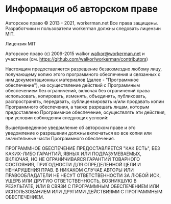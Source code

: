 # Информация об авторском праве

Авторское право © 2013 - 2021, workerman.net Все права защищены. Разработчики и пользователи workerman должны следовать лицензии MIT.

Лицензия MIT

Авторское право (c) 2009-2015 walkor <walkor@workerman.net> и участники (см. https://github.com/walkor/workerman/contributors)

Настоящим предоставляется разрешение безвозмездно любому лицу, получающему копию
этого программного обеспечения и связанных с ним документационных материалов (далее - "Программное обеспечение"), на осуществление
действий с Программным обеспечением без ограничений, включая без ограничений права
использовать, копировать, изменять, объединять, публиковать, распространять, передавать, сублицензировать и/или продавать
копии Программного обеспечения, а также разрешать лицам, которым предоставлено Программное обеспечение,
осуществлять эти действия, при условии соблюдения следующих условий:

Вышеприведенное уведомление об авторском праве и это уведомление о разрешении должны включаться во
все копии или значительные части Программного обеспечения.

ПРОГРАММНОЕ ОБЕСПЕЧЕНИЕ ПРЕДОСТАВЛЯЕТСЯ "КАК ЕСТЬ", БЕЗ КАКИХ-ЛИБО ГАРАНТИЙ, ЯВНЫХ ИЛИ
ПОДРАЗУМЕВАЕМЫХ, ВКЛЮЧАЯ, НО НЕ ОГРАНИЧИВАЯСЯ ГАРАНТИЙ ТОВАРНОГО СОСТОЯНИЯ,
ПРИГОДНОСТИ ДЛЯ ОПРЕДЕЛЕННОЙ ЦЕЛИ И НЕНАРУШЕНИЯ ПРАВ. В НИКАКОМ СЛУЧАЕ АВТОРЫ ИЛИ
ПРАВООБЛАДАТЕЛИ НЕ НЕСУТ ОТВЕТСТВЕННОСТИ ЗА ЛЮБОЙ ИСК, УЩЕРБ ИЛИ ДРУГУЮ
ОТВЕТСТВЕННОСТЬ, ВОЗНИКШУЮ В РЕЗУЛЬТАТЕ, ИЛИ В СВЯЗИ С ПРОГРАММНЫМ ОБЕСПЕЧЕНИЕМ ИЛИ ИСПОЛЬЗОВАНИЕМ ИЛИ ДРУГИМИ ДЕЙСТВИЯМИ
С ПРОГРАММНЫМ ОБЕСПЕЧЕНИЕМ.

